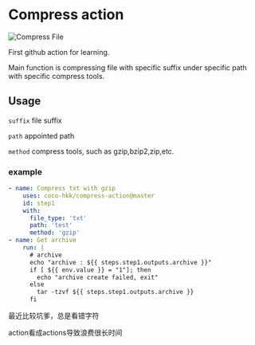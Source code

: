# Compress action

![Compress File](https://github.com/coco-hkk/compress-action/workflows/Compress%20File/badge.svg)

First github action for learning.

Main function is compressing file with specific suffix under
specific path with specific compress tools.

## Usage

`suffix` file suffix

`path`   appointed path

`method` compress tools, such as gzip,bzip2,zip,etc.

### example

```yaml
- name: Compress txt with gzip
    uses: coco-hkk/compress-action@master
    id: step1
    with:
      file_type: 'txt'
      path: 'test'
      method: 'gzip'
- name: Get archive
    run: |
      # archive
      echo "archive : ${{ steps.step1.outputs.archive }}"
      if [ ${{ env.value }} = "1"]; then
        echo "archive create failed, exit"
      else
        tar -tzvf ${{ steps.step1.outputs.archive }}
      fi
```

最近比较坑爹，总是看错字符

action看成actions导致浪费很长时间
